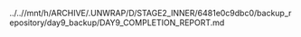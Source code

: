 ../..//mnt/h/ARCHIVE/.UNWRAP/D/STAGE2_INNER/6481e0c9dbc0/backup_repository/day9_backup/DAY9_COMPLETION_REPORT.md